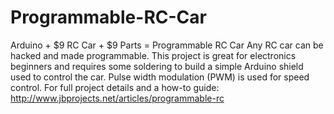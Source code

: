 Programmable-RC-Car
===================

Arduino + $9 RC Car + $9 Parts = Programmable RC Car  Any RC car can be hacked and made programmable.  This project is great for electronics beginners and requires some soldering to build a simple Arduino shield used to control the car.  Pulse width modulation (PWM) is used for speed control.  For full project details and a how-to guide: http://www.jbprojects.net/articles/programmable-rc